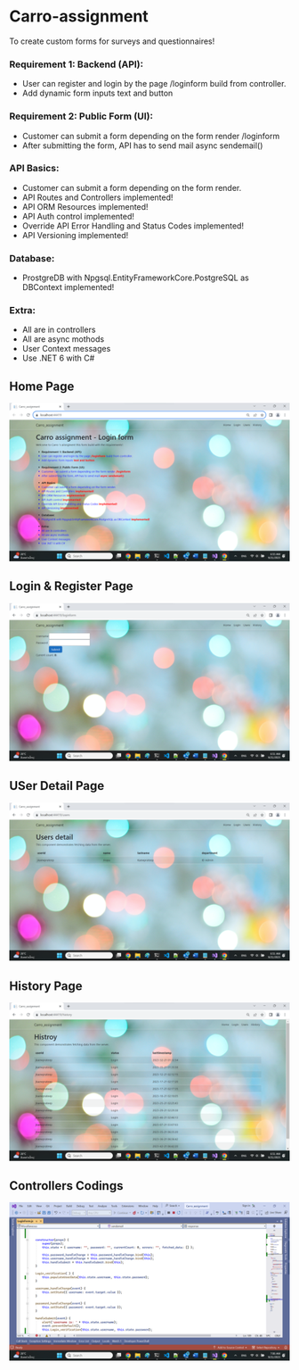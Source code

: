 # Carro-assignment
To create custom forms for surveys and questionnaires!

### Requirement 1: Backend (API): ###
* User can register and login by the page /loginform build from controller.
* Add dynamic form inputs text and button

### Requirement 2: Public Form (UI): ###
* Customer can submit a form depending on the form render /loginform
* After submitting the form, API has to send mail async sendemail()

### API Basics: ###
* Customer can submit a form depending on the form render.
* API Routes and Controllers implemented!
* API ORM Resources implemented!
* API Auth control implemented!
* Override API Error Handling and Status Codes implemented!
* API Versioning implemented!

### Database: ####
* ProstgreDB with Npgsql.EntityFrameworkCore.PostgreSQL as DBContext implemented!

### Extra: ###
* All are in controllers
* All are async mothods
* User Context messages
* Use .NET 6 with C#

## Home Page ##
![Alt text](https://github.com/jkaewprateep/Carro-assignment/blob/main/images/01.png)

## Login & Register Page ##
![Alt text](https://github.com/jkaewprateep/Carro-assignment/blob/main/images/02.png)

## USer Detail Page ##
![Alt text](https://github.com/jkaewprateep/Carro-assignment/blob/main/images/03.png)

## History Page ##
![Alt text](https://github.com/jkaewprateep/Carro-assignment/blob/main/images/04.png)

## Controllers Codings ##
![Alt text](https://github.com/jkaewprateep/Carro-assignment/blob/main/images/05.png)

